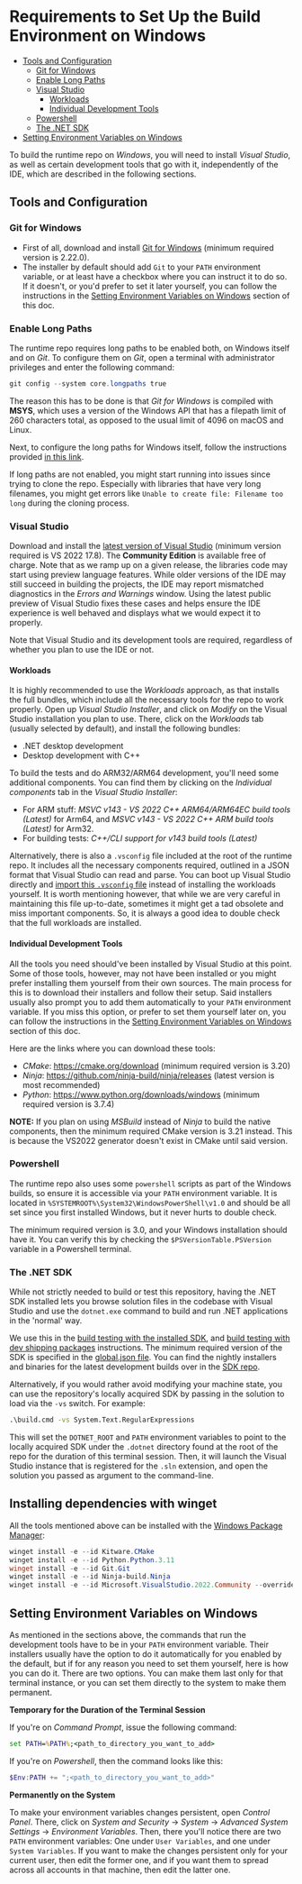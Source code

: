 # Requirements to Set Up the Build Environment on Windows

- [Tools and Configuration](#tools-and-configuration)
  - [Git for Windows](#git-for-windows)
  - [Enable Long Paths](#enable-long-paths)
  - [Visual Studio](#visual-studio)
    - [Workloads](#workloads)
    - [Individual Development Tools](#individual-development-tools)
  - [Powershell](#powershell)
  - [The .NET SDK](#the-net-sdk)
- [Setting Environment Variables on Windows](#setting-environment-variables-on-windows)

To build the runtime repo on *Windows*, you will need to install *Visual Studio*, as well as certain development tools that go with it, independently of the IDE, which are described in the following sections.

## Tools and Configuration

### Git for Windows

- First of all, download and install [Git for Windows](https://git-scm.com/download/win) (minimum required version is 2.22.0).
- The installer by default should add `Git` to your `PATH` environment variable, or at least have a checkbox where you can instruct it to do so. If it doesn't, or you'd prefer to set it later yourself, you can follow the instructions in the [Setting Environment Variables on Windows](#setting-environment-variables-on-windows) section of this doc.

### Enable Long Paths

The runtime repo requires long paths to be enabled both, on Windows itself and on *Git*. To configure them on *Git*, open a terminal with administrator privileges and enter the following command:

```powershell
git config --system core.longpaths true
```

The reason this has to be done is that *Git for Windows* is compiled with **MSYS**, which uses a version of the Windows API that has a filepath limit of 260 characters total, as opposed to the usual limit of 4096 on macOS and Linux.

Next, to configure the long paths for Windows itself, follow the instructions provided [in this link](https://learn.microsoft.com/windows/win32/fileio/maximum-file-path-limitation?tabs=registry#enable-long-paths-in-windows-10-version-1607-and-later).

If long paths are not enabled, you might start running into issues since trying to clone the repo. Especially with libraries that have very long filenames, you might get errors like `Unable to create file: Filename too long` during the cloning process.

### Visual Studio

Download and install the [latest version of Visual Studio](https://visualstudio.microsoft.com/downloads/) (minimum version required is VS 2022 17.8). The **Community Edition** is available free of charge. Note that as we ramp up on a given release, the libraries code may start using preview language features. While older versions of the IDE may still succeed in building the projects, the IDE may report mismatched diagnostics in the *Errors and Warnings* window. Using the latest public preview of Visual Studio fixes these cases and helps ensure the IDE experience is well behaved and displays what we would expect it to properly.

Note that Visual Studio and its development tools are required, regardless of whether you plan to use the IDE or not.

#### Workloads

It is highly recommended to use the *Workloads* approach, as that installs the full bundles, which include all the necessary tools for the repo to work properly. Open up *Visual Studio Installer*, and click on *Modify* on the Visual Studio installation you plan to use. There, click on the *Workloads* tab (usually selected by default), and install the following bundles:

- .NET desktop development
- Desktop development with C++

To build the tests and do ARM32/ARM64 development, you'll need some additional components. You can find them by clicking on the *Individual components* tab in the *Visual Studio Installer*:

- For ARM stuff: *MSVC v143 - VS 2022 C++ ARM64/ARM64EC build tools (Latest)* for Arm64, and *MSVC v143 - VS 2022 C++ ARM build tools (Latest)* for Arm32.
- For building tests: *C++/CLI support for v143 build tools (Latest)*

Alternatively, there is also a `.vsconfig` file included at the root of the runtime repo. It includes all the necessary components required, outlined in a JSON format that Visual Studio can read and parse. You can boot up Visual Studio directly and [import this `.vsconfig` file](https://learn.microsoft.com/visualstudio/install/import-export-installation-configurations?view=vs-2022#import-a-configuration) instead of installing the workloads yourself. It is worth mentioning however, that while we are very careful in maintaining this file up-to-date, sometimes it might get a tad obsolete and miss important components. So, it is always a good idea to double check that the full workloads are installed.

#### Individual Development Tools

All the tools you need should've been installed by Visual Studio at this point. Some of those tools, however, may not have been installed or you might prefer installing them yourself from their own sources. The main process for this is to download their installers and follow their setup. Said installers usually also prompt you to add them automatically to your `PATH` environment variable. If you miss this option, or prefer to set them yourself later on, you can follow the instructions in the [Setting Environment Variables on Windows](#setting-environment-variables-on-windows) section of this doc.

Here are the links where you can download these tools:

- *CMake*: https://cmake.org/download (minimum required version is 3.20)
- *Ninja*: https://github.com/ninja-build/ninja/releases (latest version is most recommended)
- *Python*: https://www.python.org/downloads/windows (minimum required version is 3.7.4)

**NOTE:** If you plan on using *MSBuild* instead of *Ninja* to build the native components, then the minimum required CMake version is 3.21 instead. This is because the VS2022 generator doesn't exist in CMake until said version.

### Powershell

The runtime repo also uses some `powershell` scripts as part of the Windows builds, so ensure it is accessible via your `PATH` environment variable. It is located in `%SYSTEMROOT%\System32\WindowsPowerShell\v1.0` and should be all set since you first installed Windows, but it never hurts to double check.

<!-- TODO: Talk about the new Powershell, which is multi-platform and is in active development, as opposed to Windows Powershell that is in just maintenance mode now. -->
The minimum required version is 3.0, and your Windows installation should have it. You can verify this by checking the `$PSVersionTable.PSVersion` variable in a Powershell terminal.

### The .NET SDK

While not strictly needed to build or test this repository, having the .NET SDK installed lets you browse solution files in the codebase with Visual Studio and use the `dotnet.exe` command to build and run .NET applications in the 'normal' way.

We use this in the [build testing with the installed SDK](/docs/workflow/testing/using-your-build-with-installed-sdk.md), and [build testing with dev shipping packages](/docs/workflow/testing/using-dev-shipping-packages.md) instructions. The minimum required version of the SDK is specified in the [global.json file](https://github.com/dotnet/runtime/blob/main/global.json#L3). You can find the nightly installers and binaries for the latest development builds over in the [SDK repo](https://github.com/dotnet/sdk#installing-the-sdk).

Alternatively, if you would rather avoid modifying your machine state, you can use the repository's locally acquired SDK by passing in the solution to load via the `-vs` switch. For example:

```cmd
.\build.cmd -vs System.Text.RegularExpressions
```

This will set the `DOTNET_ROOT` and `PATH` environment variables to point to the locally acquired SDK under the `.dotnet` directory found at the root of the repo for the duration of this terminal session. Then, it will launch the Visual Studio instance that is registered for the `.sln` extension, and open the solution you passed as argument to the command-line.

## Installing dependencies with winget

All the tools mentioned above can be installed with the [Windows Package Manager](https://learn.microsoft.com/windows/package-manager/winget/):
```ps1
winget install -e --id Kitware.CMake
winget install -e --id Python.Python.3.11
winget install -e --id Git.Git
winget install -e --id Ninja-build.Ninja
winget install -e --id Microsoft.VisualStudio.2022.Community --override "--add Microsoft.VisualStudio.Workload.NativeDesktop --add Microsoft.VisualStudio.Workload.ManagedDesktop --includeRecommended"
```

## Setting Environment Variables on Windows

As mentioned in the sections above, the commands that run the development tools have to be in your `PATH` environment variable. Their installers usually have the option to do it automatically for you enabled by the default, but if for any reason you need to set them yourself, here is how you can do it. There are two options. You can make them last only for that terminal instance, or you can set them directly to the system to make them permanent.

**Temporary for the Duration of the Terminal Session**

If you're on *Command Prompt*, issue the following command:

```cmd
set PATH=%PATH%;<path_to_directory_you_want_to_add>
```

If you're on *Powershell*, then the command looks like this:

```powershell
$Env:PATH += ";<path_to_directory_you_want_to_add>"
```

**Permanently on the System**

To make your environment variables changes persistent, open *Control Panel*. There, click on *System and Security* -> *System* -> *Advanced System Settings* -> *Environment Variables*. Then, there you'll notice there are two `PATH` environment variables: One under `User Variables`, and one under `System Variables`. If you want to make the changes persistent only for your current user, then edit the former one, and if you want them to spread across all accounts in that machine, then edit the latter one.
